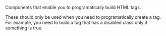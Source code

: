 Components that enable you to programatically build HTML tags.   

These should only be used when you need to programatically create a tag.   For example,  you need to build a tag that has a disabled class only if something is true.
